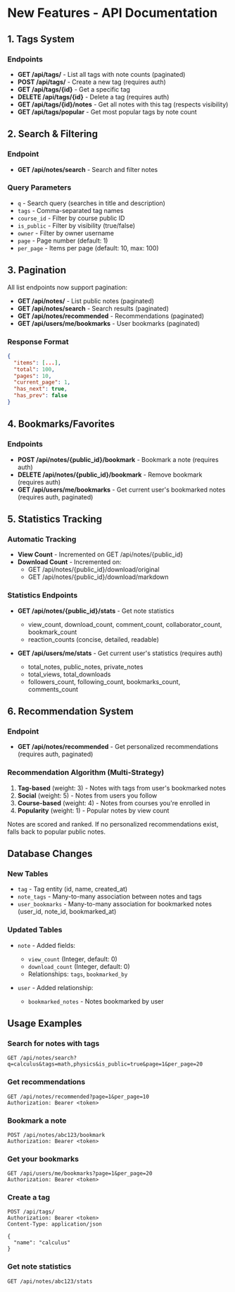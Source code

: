 # New Features - API Documentation

## 1. Tags System

### Endpoints

- **GET /api/tags/** - List all tags with note counts (paginated)
- **POST /api/tags/** - Create a new tag (requires auth)
- **GET /api/tags/{id}** - Get a specific tag
- **DELETE /api/tags/{id}** - Delete a tag (requires auth)
- **GET /api/tags/{id}/notes** - Get all notes with this tag (respects visibility)
- **GET /api/tags/popular** - Get most popular tags by note count

## 2. Search & Filtering

### Endpoint

- **GET /api/notes/search** - Search and filter notes

### Query Parameters

- `q` - Search query (searches in title and description)
- `tags` - Comma-separated tag names
- `course_id` - Filter by course public ID
- `is_public` - Filter by visibility (true/false)
- `owner` - Filter by owner username
- `page` - Page number (default: 1)
- `per_page` - Items per page (default: 10, max: 100)

## 3. Pagination

All list endpoints now support pagination:

- **GET /api/notes/** - List public notes (paginated)
- **GET /api/notes/search** - Search results (paginated)
- **GET /api/notes/recommended** - Recommendations (paginated)
- **GET /api/users/me/bookmarks** - User bookmarks (paginated)

### Response Format

```json
{
  "items": [...],
  "total": 100,
  "pages": 10,
  "current_page": 1,
  "has_next": true,
  "has_prev": false
}
```

## 4. Bookmarks/Favorites

### Endpoints

- **POST /api/notes/{public_id}/bookmark** - Bookmark a note (requires auth)
- **DELETE /api/notes/{public_id}/bookmark** - Remove bookmark (requires auth)
- **GET /api/users/me/bookmarks** - Get current user's bookmarked notes (requires auth, paginated)

## 5. Statistics Tracking

### Automatic Tracking

- **View Count** - Incremented on GET /api/notes/{public_id}
- **Download Count** - Incremented on:
  - GET /api/notes/{public_id}/download/original
  - GET /api/notes/{public_id}/download/markdown

### Statistics Endpoints

- **GET /api/notes/{public_id}/stats** - Get note statistics

  - view_count, download_count, comment_count, collaborator_count, bookmark_count
  - reaction_counts (concise, detailed, readable)

- **GET /api/users/me/stats** - Get current user's statistics (requires auth)
  - total_notes, public_notes, private_notes
  - total_views, total_downloads
  - followers_count, following_count, bookmarks_count, comments_count

## 6. Recommendation System

### Endpoint

- **GET /api/notes/recommended** - Get personalized recommendations (requires auth, paginated)

### Recommendation Algorithm (Multi-Strategy)

1. **Tag-based** (weight: 3) - Notes with tags from user's bookmarked notes
2. **Social** (weight: 5) - Notes from users you follow
3. **Course-based** (weight: 4) - Notes from courses you're enrolled in
4. **Popularity** (weight: 1) - Popular notes by view count

Notes are scored and ranked. If no personalized recommendations exist, falls back to popular public notes.

## Database Changes

### New Tables

- `tag` - Tag entity (id, name, created_at)
- `note_tags` - Many-to-many association between notes and tags
- `user_bookmarks` - Many-to-many association for bookmarked notes (user_id, note_id, bookmarked_at)

### Updated Tables

- `note` - Added fields:

  - `view_count` (Integer, default: 0)
  - `download_count` (Integer, default: 0)
  - Relationships: `tags`, `bookmarked_by`

- `user` - Added relationship:
  - `bookmarked_notes` - Notes bookmarked by user

## Usage Examples

### Search for notes with tags

```
GET /api/notes/search?q=calculus&tags=math,physics&is_public=true&page=1&per_page=20
```

### Get recommendations

```
GET /api/notes/recommended?page=1&per_page=10
Authorization: Bearer <token>
```

### Bookmark a note

```
POST /api/notes/abc123/bookmark
Authorization: Bearer <token>
```

### Get your bookmarks

```
GET /api/users/me/bookmarks?page=1&per_page=20
Authorization: Bearer <token>
```

### Create a tag

```
POST /api/tags/
Authorization: Bearer <token>
Content-Type: application/json

{
  "name": "calculus"
}
```

### Get note statistics

```
GET /api/notes/abc123/stats
```
